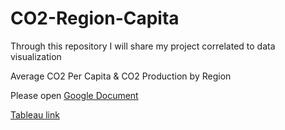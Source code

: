 # CO2-Region-Capita
Through this repository I will share my project correlated to data visualization

Average CO2 Per Capita &
CO2 Production by Region


Please open [Google Document](https://docs.google.com/document/d/1M7nSbzjmqTrEfyz599p2bI39tIRNGHckCl0lhdQMVEg/edit?usp=sharing)

[Tableau link](https://public.tableau.com/views/DashboardsStarterTemplate_17023809013510/Dashboard1?:language=en-US&:display_count=n&:origin=viz_share_link)
